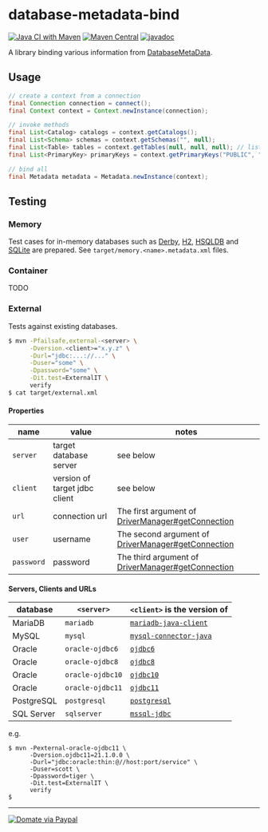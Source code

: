 database-metadata-bind
====================
[![Java CI with Maven](https://github.com/jinahya/database-metadata-bind/actions/workflows/maven.yml/badge.svg)](https://github.com/jinahya/database-metadata-bind/actions/workflows/maven.yml)
[![Maven Central](https://img.shields.io/maven-central/v/com.github.jinahya/database-metadata-bind)](https://search.maven.org/artifact/com.github.jinahya/database-metadata-bind)
[![javadoc](https://javadoc.io/badge2/com.github.jinahya/database-metadata-bind/javadoc.svg)](https://javadoc.io/doc/com.github.jinahya/database-metadata-bind)

A library binding various information from [DatabaseMetaData](http://docs.oracle.com/javase/8/docs/api/java/sql/DatabaseMetaData.html).

## Usage

```java
// create a context from a connection
final Connection connection = connect();
final Context context = Context.newInstance(connection);

// invoke methods
final List<Catalog> catalogs = context.getCatalogs();
final List<Schema> schemas = context.getSchemas("", null);
final List<Table> tables = context.getTables(null, null, null); // list all tables
final List<PrimaryKey> primaryKeys = context.getPrimaryKeys("PUBLIC", "SYSTEM_LOBS", "BLOCKS");

// bind all
final Metadata metadata = Metadata.newInstance(context);
```

## Testing

### Memory

Test cases for in-memory databases such as [Derby](https://db.apache.org/derby/), [H2](http://www.h2database.com/html/main.html), [HSQLDB](http://hsqldb.org/) and [SQLite](https://www.sqlite.org/) are prepared.
See `target/memory.<name>.metadata.xml` files.

### Container

TODO

### External

Tests against existing databases.

```sh
$ mvn -Pfailsafe,external-<server> \
      -Dversion.<client>="x.y.z" \
      -Durl="jdbc:...://..." \
      -Duser="some" \
      -Dpassword="some" \
      -Dit.test=ExternalIT \
      verify
$ cat target/external.xml
```

#### Properties

name      |value                            |notes
----------|---------------------------------|-----------
`server`  |target database server           |see below
`client`  |version of target jdbc client    |see below
`url`     |connection url                   |The first argument of [DriverManager#getConnection](https://goo.gl/9q4zW7)
`user`    |username                         |The second argument of [DriverManager#getConnection](https://goo.gl/9q4zW7)
`password`|password                         |The third argument of [DriverManager#getConnection](https://goo.gl/9q4zW7)

#### Servers, Clients and URLs

database  |`<server>`      |`<client>` is the version of                  
----------|----------------|----------------------------------------------
MariaDB   |`mariadb`       |[`mariadb-java-client`][mariadb-java-client]  
MySQL     |`mysql`         |[`mysql-connector-java`][mysql-connector-java]
Oracle    |`oracle-ojdbc6` |[`ojdbc6`][ojdbc6]                            
Oracle    |`oracle-ojdbc8` |[`ojdbc8`][ojdbc8]                            
Oracle    |`oracle-ojdbc10`|[`ojdbc10`][ojdbc10]                          
Oracle    |`oracle-ojdbc11`|[`ojdbc11`][ojdbc11]                          
PostgreSQL|`postgresql`    |[`postgresql`][postgresql]                    
SQL Server|`sqlserver`     |[`mssql-jdbc`][mysql-jdbc]                    

e.g.
```shell
$ mvn -Pexternal-oracle-ojdbc11 \
      -Dversion.ojdbc11=21.1.0.0 \
      -Durl="jdbc:oracle:thin:@//host:port/service" \
      -Duser=scott \
      -Dpassword=tiger \
      -Dit.test=ExternalIT \
      verify
$
```

[mariadb-java-client]: https://search.maven.org/artifact/org.mariadb.jdbc/mariadb-java-client
[mysql-connector-java]: https://search.maven.org/artifact/mysql/mysql-connector-java
[ojdbc6]: https://search.maven.org/artifact/com.oracle.database.jdbc/ojdbc6
[ojdbc8]: https://search.maven.org/artifact/com.oracle.database.jdbc/ojdbc8
[ojdbc10]: https://search.maven.org/artifact/com.oracle.database.jdbc/ojdbc10
[ojdbc11]: https://search.maven.org/artifact/com.oracle.database.jdbc/ojdbc11
[postgresql]: https://search.maven.org/artifact/org.postgresql/postgresql
[mysql-jdbc]: https://search.maven.org/artifact/com.microsoft.sqlserver/mssql-jdbc

----

[![Domate via Paypal](https://img.shields.io/badge/donate-paypal-blue.svg)](https://www.paypal.com/cgi-bin/webscr?cmd=_cart&business=A954LDFBW4B9N&lc=KR&item_name=GitHub&amount=5%2e00&currency_code=USD&button_subtype=products&add=1&bn=PP%2dShopCartBF%3adonate%2dpaypal%2dblue%2epng%3aNonHosted)


